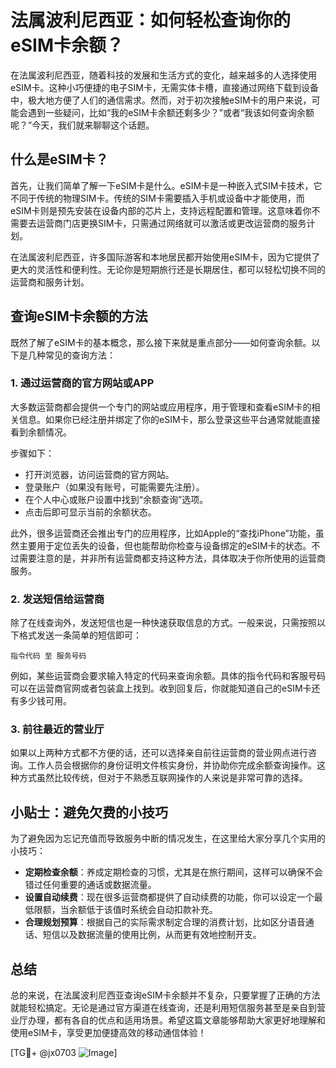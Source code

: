 # 法属波利尼西亚：如何轻松查询你的eSIM卡余额？

在法属波利尼西亚，随着科技的发展和生活方式的变化，越来越多的人选择使用eSIM卡。这种小巧便捷的电子SIM卡，无需实体卡槽，直接通过网络下载到设备中，极大地方便了人们的通信需求。然而，对于初次接触eSIM卡的用户来说，可能会遇到一些疑问，比如“我的eSIM卡余额还剩多少？”或者“我该如何查询余额呢？”今天，我们就来聊聊这个话题。

## 什么是eSIM卡？

首先，让我们简单了解一下eSIM卡是什么。eSIM卡是一种嵌入式SIM卡技术，它不同于传统的物理SIM卡。传统的SIM卡需要插入手机或设备中才能使用，而eSIM卡则是预先安装在设备内部的芯片上，支持远程配置和管理。这意味着你不需要去运营商门店更换SIM卡，只需通过网络就可以激活或更改运营商的服务计划。

在法属波利尼西亚，许多国际游客和本地居民都开始使用eSIM卡，因为它提供了更大的灵活性和便利性。无论你是短期旅行还是长期居住，都可以轻松切换不同的运营商和服务计划。

## 查询eSIM卡余额的方法

既然了解了eSIM卡的基本概念，那么接下来就是重点部分——如何查询余额。以下是几种常见的查询方法：

### 1. 通过运营商的官方网站或APP

大多数运营商都会提供一个专门的网站或应用程序，用于管理和查看eSIM卡的相关信息。如果你已经注册并绑定了你的eSIM卡，那么登录这些平台通常就能直接看到余额情况。

步骤如下：
- 打开浏览器，访问运营商的官方网站。
- 登录账户（如果没有账号，可能需要先注册）。
- 在个人中心或账户设置中找到“余额查询”选项。
- 点击后即可显示当前的余额状态。

此外，很多运营商还会推出专门的应用程序，比如Apple的“查找iPhone”功能，虽然主要用于定位丢失的设备，但也能帮助你检查与设备绑定的eSIM卡的状态。不过需要注意的是，并非所有运营商都支持这种方法，具体取决于你所使用的运营商服务。

### 2. 发送短信给运营商

除了在线查询外，发送短信也是一种快速获取信息的方式。一般来说，只需按照以下格式发送一条简单的短信即可：

```
指令代码 至 服务号码
```

例如，某些运营商会要求输入特定的代码来查询余额。具体的指令代码和客服号码可以在运营商官网或者包装盒上找到。收到回复后，你就能知道自己的eSIM卡还有多少钱可用。

### 3. 前往最近的营业厅

如果以上两种方式都不方便的话，还可以选择亲自前往运营商的营业网点进行咨询。工作人员会根据你的身份证明文件核实身份，并协助你完成余额查询操作。这种方式虽然比较传统，但对于不熟悉互联网操作的人来说是非常可靠的选择。

## 小贴士：避免欠费的小技巧

为了避免因为忘记充值而导致服务中断的情况发生，在这里给大家分享几个实用的小技巧：

- **定期检查余额**：养成定期检查的习惯，尤其是在旅行期间，这样可以确保不会错过任何重要的通话或数据流量。
- **设置自动续费**：现在很多运营商都提供了自动续费的功能，你可以设定一个最低限额，当余额低于该值时系统会自动扣款补充。
- **合理规划预算**：根据自己的实际需求制定合理的消费计划，比如区分语音通话、短信以及数据流量的使用比例，从而更有效地控制开支。

## 总结

总的来说，在法属波利尼西亚查询eSIM卡余额并不复杂，只要掌握了正确的方法就能轻松搞定。无论是通过官方渠道在线查询，还是利用短信服务甚至是亲自到营业厅办理，都有各自的优点和适用场景。希望这篇文章能够帮助大家更好地理解和使用eSIM卡，享受更加便捷高效的移动通信体验！

[TG💪+ @jx0703 ![Image](https://github.com/user-attachments/assets/dbca1d08-cadb-493c-b0ec-ad6f7a83f270)]
